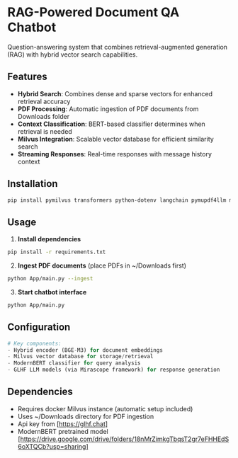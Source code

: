 # RAG-Powered Document QA Chatbot

Question-answering system that combines retrieval-augmented generation (RAG) with hybrid vector search capabilities.

## Features

- **Hybrid Search**: Combines dense and sparse vectors for enhanced retrieval accuracy
- **PDF Processing**: Automatic ingestion of PDF documents from Downloads folder
- **Context Classification**: BERT-based classifier determines when retrieval is needed
- **Milvus Integration**: Scalable vector database for efficient similarity search
- **Streaming Responses**: Real-time responses with message history context

## Installation

```bash
pip install pymilvus transformers python-dotenv langchain pymupdf4llm mirascope-openai
```

## Usage

1. **Install dependencies**
```bash
pip install -r requirements.txt
```

2. **Ingest PDF documents** (place PDFs in ~/Downloads first)
```bash
python App/main.py --ingest
```

3. **Start chatbot interface**
```bash
python App/main.py
```

## Configuration

```python
# Key components:
- Hybrid encoder (BGE-M3) for document embeddings
- Milvus vector database for storage/retrieval
- ModernBERT classifier for query analysis
- GLHF LLM models (via Mirascope framework) for response generation
```

## Dependencies

- Requires docker Milvus instance (automatic setup included)
- Uses ~/Downloads directory for PDF ingestion
- Api key from [https://glhf.chat]
- ModernBERT pretrained model [https://drive.google.com/drive/folders/18nMrZimkgTbqsT2gr7eFHHEdS6oXTQCb?usp=sharing]